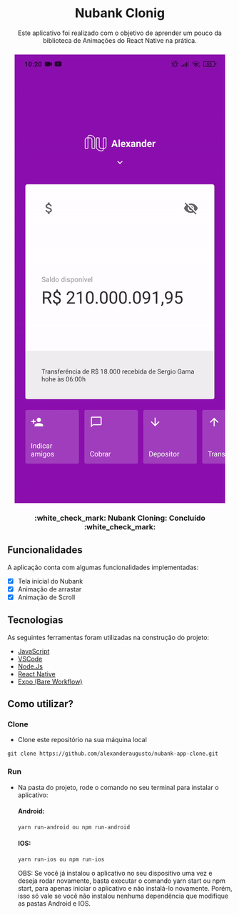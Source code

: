 <h1 align="center">Nubank Clonig</h1>
<p align="center">
Este aplicativo foi realizado com o objetivo de aprender um pouco da biblioteca de Animações do React Native na prática.
</p>

<h3 align="center"> 
  <img src="src/assets/app.gif" >
	:white_check_mark:  Nubank Cloning: Concluído  :white_check_mark:
</h3>

## Funcionalidades
A aplicação conta com algumas funcionalidades implementadas:
- [X] Tela inicial do Nubank
- [X] Animação de arrastar
- [X] Animação de Scroll

## Tecnologias
As seguintes ferramentas foram utilizadas na construção do projeto:
- [JavaScript](https://www.javascript.com/)
- [VSCode](https://code.visualstudio.com/)
- [Node.Js](https://nodejs.org/)
- [React Native](https://reactnative.dev/)
- [Expo (Bare Workflow)](https://github.com/expo/create-react-native-app)

## Como utilizar? 

### Clone
- Clone este repositório na sua máquina local
```
git clone https://github.com/alexanderaugusto/nubank-app-clone.git
```

### Run
- Na pasta do projeto, rode o comando no seu terminal para instalar o aplicativo:

  #### Android:
  ```sh
  yarn run-android ou npm run-android 
  ```
  #### IOS: 
  ```sh
  yarn run-ios ou npm run-ios 
  ```

  OBS: Se você já instalou o aplicativo no seu dispositivo uma vez e deseja rodar novamente, basta executar o comando yarn start ou npm start, para apenas iniciar o aplicativo e não instalá-lo novamente. Porém, isso só vale se você não instalou nenhuma dependência que modifique as pastas Android e IOS.
